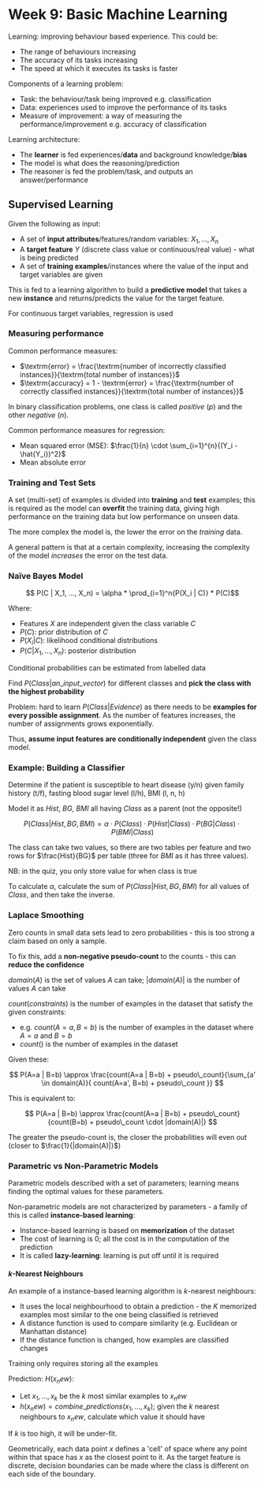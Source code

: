 # Week 9: Basic Machine Learning

Learning: improving behaviour based experience. This could be:

- The range of behaviours increasing
- The accuracy of its tasks increasing
- The speed at which it executes its tasks is faster

Components of a learning problem:

- Task: the behaviour/task being improved e.g. classification
- Data: experiences used to improve the performance of its tasks
- Measure of improvement: a way of measuring the performance/improvement e.g. accuracy of classification

Learning architecture:

- The **learner** is fed experiences/**data** and background knowledge/**bias**
- The model is what does the reasoning/prediction
- The reasoner is fed the problem/task, and outputs an answer/performance

## Supervised Learning

Given the following as input:

- A set of **input attributes**/features/random variables: $X_1, ..., X_n$
- A **target feature** $Y$ (discrete class value or continuous/real value) - what is being predicted
- A set of **training examples**/instances where the value of the input and target variables are given

This is fed to a learning algorithm to build a **predictive model** that takes a new **instance** and returns/predicts the value for the target feature.

For continuous target variables, regression is used

### Measuring performance

Common performance measures:

- $\textrm{error} = \frac{\textrm{number of incorrectly classified instances}}{\textrm{total number of instances}}$
- $\textrm{accuracy} = 1 - \textrm{error} = \frac{\textrm{number of correctly classified instances}}{\textrm{total number of instances}}$

In binary classification problems, one class is called *positive* (*p*) and the other *negative* (*n*).

Common performance measures for regression:

- Mean squared error (MSE): $\frac{1}{n} \cdot \sum_{i=1}^{n}{(Y_i - \hat{Y_i})^2}$
- Mean absolute error

### Training and Test Sets

A set (multi-set) of examples is divided into **training** and **test** examples; this is required as the model can **overfit** the training data, giving high performance on the training data but low performance on unseen data.

The more complex the model is, the lower the error on the *training* data.

A general pattern is that at a certain complexity, increasing the complexity of the model *increases* the error on the test data.

### Naïve Bayes Model

$$
P(C | X_1, ..., X_n) = \alpha * \prod_{i=1}^n{P(X_i | C)} * P(C)​
$$

Where:

- Features $X$ are independent given the class variable $C$
- $P(C)$: prior distribution of $C$
- $P(X_i | C)$: likelihood conditional distributions
- $P(C | X_1, ..., X_n)$: posterior distribution

Conditional probabilities can be estimated from labelled data

Find $P(Class | an\_input\_vector)$ for different classes and **pick the class with the highest probability**

Problem: hard to learn $P(Class | Evidence)$ as there needs to be **examples for every possible assignment**. As the number of features increases, the number of assignments grows exponentially.

Thus, **assume input features are conditionally independent** given the class model.

### Example: Building a Classifier

Determine if the patient is susceptible to heart disease (y/n) given family history (t/f), fasting blood sugar level (l/h), BMI (l, n, h)

Model it as $Hist$, $BG$, $BMI$ all having $Class$ as a parent (not the opposite!)

$$
P(Class | Hist, BG, BMI) = \alpha \cdot P(Class) \cdot P(Hist | Class) \cdot P(BG | Class) \cdot P(BMI | Class)
$$

The class can take two values, so there are two tables per feature and two rows for $\frac{Hist}{BG}$ per table (three for $BMI$ as it has three values).

NB: in the quiz, you only store value for when class is true

To calculate $\alpha$, calculate the sum of $P(Class | Hist, BG, BMI)$ for all values of $Class$, and then take the inverse.

### Laplace Smoothing

Zero counts in small data sets lead to zero probabilities - this is too strong a claim based on only a sample. 

To fix this, add a **non-negative pseudo-count** to the counts - this can **reduce the confidence**

$domain(A)$ is the set of values $A$ can take; $|domain(A)|$ is the number of values $A$ can take

$count(constraints)$ is the number of examples in the dataset that satisfy the given constraints:

- e.g. $count(A=a, B=b)$ is the number of examples in the dataset where $A=a$ and $B=b$
- $count()$ is the number of examples in the dataset

Given these:

$$
P(A=a | B=b) \approx \frac{count(A=a | B=b) + pseudo\_count}{\sum_{a' \in domain(A)}{ count(A=a', B=b) + pseudo\_count }}
$$

This is equivalent to:

$$
P(A=a | B=b) \approx \frac{count(A=a | B=b) + pseudo\_count}{count(B=b) + pseudo\_count \cdot |domain(A)|}
$$

The greater the pseudo-count is, the closer the probabilities will even out (closer to $\frac{1}{|domain(A)|}$)

### Parametric vs Non-Parametric Models

Parametric models described with a set of parameters; learning means finding the optimal values for these parameters.

Non-parametric models are not characterized by parameters - a family of this is called **instance-based learning**:

- Instance-based learning is based on **memorization** of the dataset
- The cost of learning is 0; all the cost is in the computation of the prediction
- It is called **lazy-learning**: learning is put off until it is required

#### *k*-Nearest Neighbours

An example of a instance-based learning algorithm is *k*-nearest neighbours:

- It uses the local neighbourhood to obtain a prediction - the *K* memorized examples most similar to the one being classified is retrieved
- A distance function is used to compare similarity (e.g. Euclidean or Manhattan distance)
- If the distance function is changed, how examples are classified changes

Training only requires storing all the examples

Prediction: $H(x_new)$:

- Let $x_1, ..., x_k$ be the *k* most similar examples to $x_new$
- $h(x_new) = combine\_predictions(x_1, ..., x_k)$; given the *k* nearest neighbours to $x_new$, calculate which value it should have

If *k* is too high, it will be under-fit.

Geometrically, each data point $x$ defines a 'cell' of space where any point within that space has $x$ as the closest point to it. As the target feature is discrete, decision boundaries can be made where the class is different on each side of the boundary.